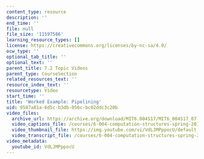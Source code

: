 ```yaml
---
content_type: resource
description: ''
end_time: ''
file: null
file_size: '11597586'
learning_resource_types: []
license: https://creativecommons.org/licenses/by-nc-sa/4.0/
ocw_type: ''
optional_tab_title: ''
optional_text: ''
parent_title: 7.2 Topic Videos
parent_type: CourseSection
related_resources_text: ''
resource_index_text: ''
resourcetype: Video
start_time: ''
title: 'Worked Example: Pipelining'
uid: 9587a81a-6d5c-b3db-056c-bc02ddc3c20b
video_files:
  archive_url: https://archive.org/download/MIT6.004S17/MIT6_004S17_07-02-07-01_300k.mp4
  video_captions_file: /courses/6-004-computation-structures-spring-2017/6c3542c1a5a050b8b53a41efe0014a09_VdLJMPppocU.vtt
  video_thumbnail_file: https://img.youtube.com/vi/VdLJMPppocU/default.jpg
  video_transcript_file: /courses/6-004-computation-structures-spring-2017/2786fb036c5f825a71d4d8c75723fb1d_VdLJMPppocU.pdf
video_metadata:
  youtube_id: VdLJMPppocU
---
```

